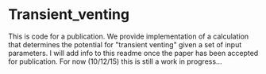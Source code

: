 # Transient_venting
This is code for a publication.
We provide implementation of a calculation that determines the potential for "transient venting" given a set of input parameters. 
I will add info to this readme once the paper has been accepted for publication.
For now (10/12/15) this is still a work in progress...
